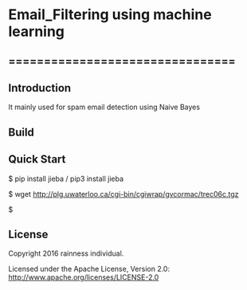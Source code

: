 # Email_Filtering using machine learning

## ================================

## Introduction

It mainly used for spam email detection using Naive Bayes

## Build


## Quick Start

$ pip install jieba / pip3 install jieba

$ wget http://plg.uwaterloo.ca/cgi-bin/cgiwrap/gvcormac/trec06c.tgz

$

## License

Copyright 2016 rainness individual.

Licensed under the Apache License, Version 2.0: http://www.apache.org/licenses/LICENSE-2.0
